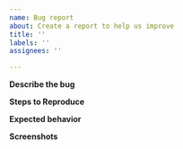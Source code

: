 ```yaml
---
name: Bug report
about: Create a report to help us improve
title: ''
labels: ''
assignees: ''

---
```


**Describe the bug**

**Steps to Reproduce**

**Expected behavior**

**Screenshots**
